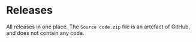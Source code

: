 # Releases

All releases in one place. The `Source code.zip` file is an artefact of GitHub, and does not contain any code.
